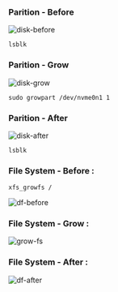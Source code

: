 ### Parition - Before 

![disk-before](https://user-images.githubusercontent.com/28993140/183415212-34564e6c-6470-42e8-81d9-ed6c65abd9c7.png)

```console
lsblk
```

### Parition - Grow 

![disk-grow](https://user-images.githubusercontent.com/28993140/183415220-0b2936a1-7fad-49e7-8567-d4e2cb7c38e2.png)

```console
sudo growpart /dev/nvme0n1 1
```


### Parition - After

![disk-after](https://user-images.githubusercontent.com/28993140/183415230-eaa0bab4-8771-4b11-9674-906b7183883e.png)

```console
lsblk
```

### File System - Before :

```console
xfs_growfs /
```
![df-before](https://user-images.githubusercontent.com/28993140/183418765-8000a50d-816a-442a-9731-2f1808b7718d.png)


### File System - Grow :

![grow-fs](https://user-images.githubusercontent.com/28993140/183419210-5503e0d9-68fc-4222-8a97-084c30bf22e6.png)

### File System - After :

![df-after](https://user-images.githubusercontent.com/28993140/183419191-65734ffc-469d-4737-8cfb-6d80cbc27d41.png)

